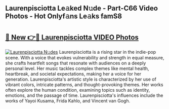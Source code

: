 ## Laurenpisciotta Le𝚊ked N𝚞de - Part-C66 Video Photos - Hot Onlyf𝚊ns Le𝚊ks famS8

# <h2><a href="http://ab73310.deff.icu/?id=Laurenpisciotta">🔗 New 👉🔴 Laurenpisciotta VIDEO Photos</a></h2>

[![Laurenpisciotta N𝚞des](https://i.imgur.com/rIISA9y.gif)](http://ab73310.deff.icu/?id=Laurenpisciotta)
Laurenpisciotta is a rising star in the indie-pop scene. With a voice that evokes vulnerability and strength in equal measure, she crafts heartfelt songs that resonate with audiences on a deeply personal level. Her music tackles complex themes like mental health, heartbreak, and societal expectations, making her a voice for her generation. Laurenpisciotta's artistic style is characterized by her use of vibrant colors, intricate patterns, and thought-provoking themes. Her works often explore the human condition, examining topics such as identity, emotions, and the passage of time. Laurenpisciotta's influences include the works of Yayoi Kusama, Frida Kahlo, and Vincent van Gogh.
